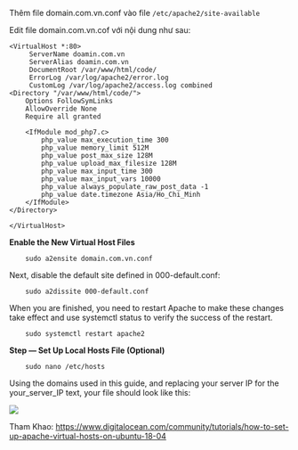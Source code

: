 
Thêm file domain.com.vn.conf vào file `/etc/apache2/site-available`

Edit file domain.com.vn.cof với nội dung như sau:

    <VirtualHost *:80>
         ServerName doamin.com.vn
         ServerAlias doamin.com.vn
         DocumentRoot /var/www/html/code/
         ErrorLog /var/log/apache2/error.log
         CustomLog /var/log/apache2/access.log combined
    <Directory "/var/www/html/code/">
        Options FollowSymLinks
        AllowOverride None
        Require all granted

        <IfModule mod_php7.c>
            php_value max_execution_time 300
            php_value memory_limit 512M
            php_value post_max_size 128M
            php_value upload_max_filesize 128M
            php_value max_input_time 300
            php_value max_input_vars 10000
            php_value always_populate_raw_post_data -1
            php_value date.timezone Asia/Ho_Chi_Minh
        </IfModule>
    </Directory>

    </VirtualHost>
    
**Enable the New Virtual Host Files**

        sudo a2ensite domain.com.vn.conf
        
Next, disable the default site defined in 000-default.conf:

        sudo a2dissite 000-default.conf

When you are finished, you need to restart Apache to make these changes take effect and use systemctl status to verify the success of the restart.

        sudo systemctl restart apache2

**Step — Set Up Local Hosts File (Optional)**

        sudo nano /etc/hosts

Using the domains used in this guide, and replacing your server IP for the your_server_IP text, your file should look like this:

<img src="https://i.imgur.com/Xb1QJAd.jpg">
        
Tham Khao: https://www.digitalocean.com/community/tutorials/how-to-set-up-apache-virtual-hosts-on-ubuntu-18-04


